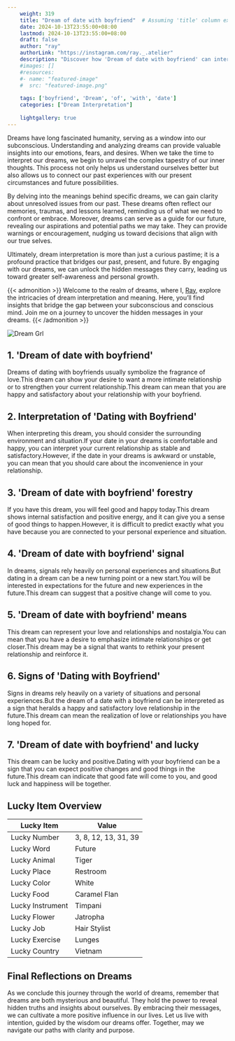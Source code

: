```yaml
---
    weight: 319
    title: "Dream of date with boyfriend"  # Assuming 'title' column exists
    date: 2024-10-13T23:55:00+08:00
    lastmod: 2024-10-13T23:55:00+08:00
    draft: false
    author: "ray"
    authorLink: "https://instagram.com/ray._.atelier"
    description: "Discover how 'Dream of date with boyfriend' can interpret your future and uncover its significant meanings in your life."
    #images: []
    #resources:
    #- name: "featured-image"
    #  src: "featured-image.png"
    
    tags: ['boyfriend', 'Dream', 'of', 'with', 'date']
    categories: ["Dream Interpretation"]
    
    lightgallery: true
---
```

    
Dreams have long fascinated humanity, serving as a window into our subconscious. Understanding and analyzing dreams can provide valuable insights into our emotions, fears, and desires. When we take the time to interpret our dreams, we begin to unravel the complex tapestry of our inner thoughts. This process not only helps us understand ourselves better but also allows us to connect our past experiences with our present circumstances and future possibilities.

By delving into the meanings behind specific dreams, we can gain clarity about unresolved issues from our past. These dreams often reflect our memories, traumas, and lessons learned, reminding us of what we need to confront or embrace. Moreover, dreams can serve as a guide for our future, revealing our aspirations and potential paths we may take. They can provide warnings or encouragement, nudging us toward decisions that align with our true selves.

Ultimately, dream interpretation is more than just a curious pastime; it is a profound practice that bridges our past, present, and future. By engaging with our dreams, we can unlock the hidden messages they carry, leading us toward greater self-awareness and personal growth.

{{< admonition >}}
Welcome to the realm of dreams, where I, [Ray](https://instagram.com/ray._.atelier), explore the intricacies of dream interpretation and meaning. Here, you’ll find insights that bridge the gap between your subconscious and conscious mind. Join me on a journey to uncover the hidden messages in your dreams.
{{< /admonition >}}

![Dream Grl](https://cdn.pixabay.com/photo/2017/11/02/03/35/gothic-2910057_1280.jpg "Dream Grl")

## 1. 'Dream of date with boyfriend'
Dreams of dating with boyfriends usually symbolize the fragrance of love.This dream can show your desire to want a more intimate relationship or to strengthen your current relationship.This dream can mean that you are happy and satisfactory about your relationship with your boyfriend.

## 2. Interpretation of 'Dating with Boyfriend'
When interpreting this dream, you should consider the surrounding environment and situation.If your date in your dreams is comfortable and happy, you can interpret your current relationship as stable and satisfactory.However, if the date in your dreams is awkward or unstable, you can mean that you should care about the inconvenience in your relationship.

## 3. 'Dream of date with boyfriend' forestry
If you have this dream, you will feel good and happy today.This dream shows internal satisfaction and positive energy, and it can give you a sense of good things to happen.However, it is difficult to predict exactly what you have because you are connected to your personal experience and situation.

## 4. 'Dream of date with boyfriend' signal
In dreams, signals rely heavily on personal experiences and situations.But dating in a dream can be a new turning point or a new start.You will be interested in expectations for the future and new experiences in the future.This dream can suggest that a positive change will come to you.

## 5. 'Dream of date with boyfriend' means
This dream can represent your love and relationships and nostalgia.You can mean that you have a desire to emphasize intimate relationships or get closer.This dream may be a signal that wants to rethink your present relationship and reinforce it.

## 6. Signs of 'Dating with Boyfriend'
Signs in dreams rely heavily on a variety of situations and personal experiences.But the dream of a date with a boyfriend can be interpreted as a sign that heralds a happy and satisfactory love relationship in the future.This dream can mean the realization of love or relationships you have long hoped for.

## 7. 'Dream of date with boyfriend' and lucky
This dream can be lucky and positive.Dating with your boyfriend can be a sign that you can expect positive changes and good things in the future.This dream can indicate that good fate will come to you, and good luck and happiness will be together.

## Lucky Item Overview
| Lucky Item          | Value              |
|---------------|--------------------|
| Lucky Number        | 3, 8, 12, 13, 31, 39  |
| Lucky Word          | Future |
| Lucky Animal        | Tiger |
| Lucky Place         | Restroom     |
| Lucky Color         | White     |
| Lucky Food          | Caramel Flan      |
| Lucky Instrument    | Timpani |
| Lucky Flower        | Jatropha    |
| Lucky Job           | Hair Stylist       |
| Lucky Exercise      | Lunges  |
| Lucky Country       | Vietnam    |


##  Final Reflections on Dreams

As we conclude this journey through the world of dreams, remember that dreams are both mysterious and beautiful. They hold the power to reveal hidden truths and insights about ourselves. By embracing their messages, we can cultivate a more positive influence in our lives. Let us live with intention, guided by the wisdom our dreams offer. Together, may we navigate our paths with clarity and purpose.
